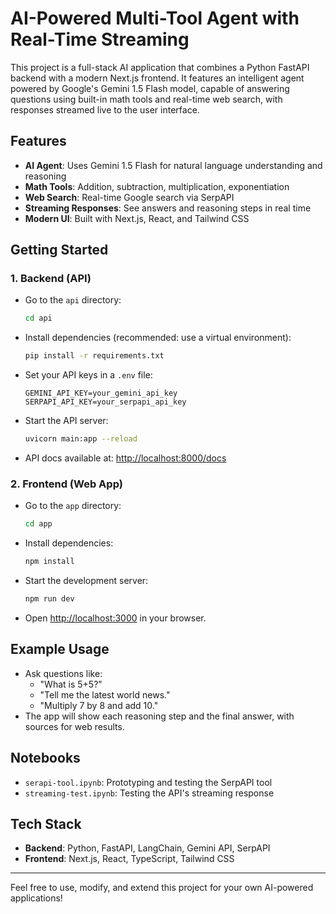 # AI-Powered Multi-Tool Agent with Real-Time Streaming

This project is a full-stack AI application that combines a Python FastAPI backend with a modern Next.js frontend. It features an intelligent agent powered by Google's Gemini 1.5 Flash model, capable of answering questions using built-in math tools and real-time web search, with responses streamed live to the user interface.

## Features
- **AI Agent**: Uses Gemini 1.5 Flash for natural language understanding and reasoning
- **Math Tools**: Addition, subtraction, multiplication, exponentiation
- **Web Search**: Real-time Google search via SerpAPI
- **Streaming Responses**: See answers and reasoning steps in real time
- **Modern UI**: Built with Next.js, React, and Tailwind CSS

## Getting Started

### 1. Backend (API)
- Go to the `api` directory:
  ```bash
  cd api
  ```
- Install dependencies (recommended: use a virtual environment):
  ```bash
  pip install -r requirements.txt
  ```
- Set your API keys in a `.env` file:
  ```env
  GEMINI_API_KEY=your_gemini_api_key
  SERPAPI_API_KEY=your_serpapi_api_key
  ```
- Start the API server:
  ```bash
  uvicorn main:app --reload
  ```
- API docs available at: [http://localhost:8000/docs](http://localhost:8000/docs)

### 2. Frontend (Web App)
- Go to the `app` directory:
  ```bash
  cd app
  ```
- Install dependencies:
  ```bash
  npm install
  ```
- Start the development server:
  ```bash
  npm run dev
  ```
- Open [http://localhost:3000](http://localhost:3000) in your browser.

## Example Usage
- Ask questions like:
  - "What is 5+5?"
  - "Tell me the latest world news."
  - "Multiply 7 by 8 and add 10."
- The app will show each reasoning step and the final answer, with sources for web results.

## Notebooks
- `serapi-tool.ipynb`: Prototyping and testing the SerpAPI tool
- `streaming-test.ipynb`: Testing the API's streaming response

## Tech Stack
- **Backend**: Python, FastAPI, LangChain, Gemini API, SerpAPI
- **Frontend**: Next.js, React, TypeScript, Tailwind CSS

---
Feel free to use, modify, and extend this project for your own AI-powered applications!
